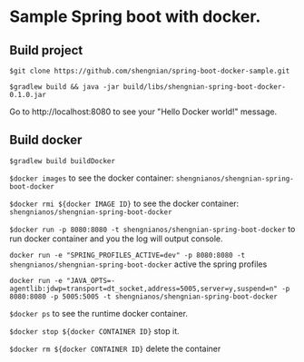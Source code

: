 # Sample Spring boot with docker.

## Build project

`$git clone https://github.com/shengnian/spring-boot-docker-sample.git`

`$gradlew build && java -jar build/libs/shengnian-spring-boot-docker-0.1.0.jar`

Go to http://localhost:8080 to see your "Hello Docker world!" message.

## Build docker

`$gradlew build buildDocker`

`$docker images` to see the docker container: `shengnianos/shengnian-spring-boot-docker`

`$docker rmi ${docker IMAGE ID}` to see the docker container: `shengnianos/shengnian-spring-boot-docker`

`$docker run -p 8080:8080 -t shengnianos/shengnian-spring-boot-docker` to run docker container 
and you the log will output console.

`docker run -e "SPRING_PROFILES_ACTIVE=dev" -p 8080:8080 -t shengnianos/shengnian-spring-boot-docker` active the spring profiles

`docker run -e "JAVA_OPTS=-agentlib:jdwp=transport=dt_socket,address=5005,server=y,suspend=n" -p 8080:8080 -p 5005:5005 -t shengnianos/shengnian-spring-boot-docker` 

`$docker ps` to see the runtime docker container.

`$docker stop ${docker CONTAINER ID}` stop it.

`$docker rm ${docker CONTAINER ID}` delete the container




